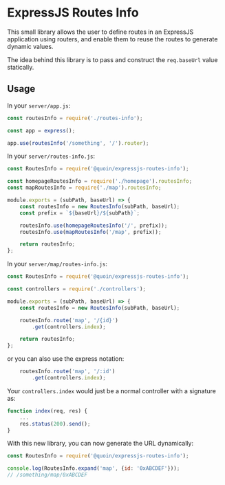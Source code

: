 # ExpressJS Routes Info

This small library allows the user to define routes in an ExpressJS application
using routers, and enable them to reuse the routes to generate dynamic values.

The idea behind this library is to pass and construct the `req.baseUrl` value
statically.

## Usage

In your `server/app.js`:

```javascript
const routesInfo = require('./routes-info');

const app = express();

app.use(routesInfo('/something', '/').router);
```

In your `server/routes-info.js`:

```javascript
const RoutesInfo = require('@quoin/expressjs-routes-info');

const homepageRoutesInfo = require('./homepage').routesInfo;
const mapRoutesInfo = require('./map').routesInfo;

module.exports = (subPath, baseUrl) => {
    const routesInfo = new RoutesInfo(subPath, baseUrl);
    const prefix = `${baseUrl}/${subPath}`;

    routesInfo.use(homepageRoutesInfo('/', prefix));
    routesInfo.use(mapRoutesInfo('/map', prefix));

    return routesInfo;
};
```

In your `server/map/routes-info.js`:

```javascript
const RoutesInfo = require('@quoin/expressjs-routes-info');

const controllers = require('./controllers');

module.exports = (subPath, baseUrl) => {
    const routesInfo = new RoutesInfo(subPath, baseUrl);

    routesInfo.route('map', '/{id}')
        .get(controllers.index);

    return routesInfo;
};
```

or you can also use the express notation:

```javascript
    routesInfo.route('map', '/:id')
        .get(controllers.index);
```


Your `controllers.index` would just be a normal controller with a signature as:

```javascript
function index(req, res) {
    ...
    res.status(200).send();
}
```

With this new library, you can now generate the URL dynamically:

```javascript
const RoutesInfo = require('@quoin/expressjs-routes-info');

console.log(RoutesInfo.expand('map', {id: '0xABCDEF'}));
// /something/map/0xABCDEF
```
